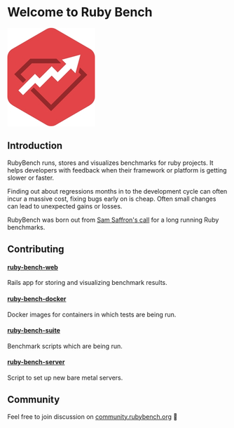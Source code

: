 # Welcome to Ruby Bench

![rubybench](rubybench.jpg)

## Introduction

RubyBench runs, stores and visualizes benchmarks for ruby projects. It helps developers with feedback when their framework or platform is getting slower or faster.

Finding out about regressions months in to the development cycle can often incur a massive cost, fixing bugs early on is cheap. Often small changes can lead to unexpected gains or losses.

RubyBench was born out from [Sam Saffron's call](https://samsaffron.com/archive/2013/12/11/call-to-action-long-running-ruby-benchmark) for a long running Ruby benchmarks.

## Contributing

#### [ruby-bench-web](https://github.com/ruby-bench/ruby-bench-web)
Rails app for storing and visualizing benchmark results.


#### [ruby-bench-docker](https://github.com/ruby-bench/ruby-bench-docker)
Docker images for containers in which tests are being run.


#### [ruby-bench-suite](https://github.com/ruby-bench/ruby-bench-suite)
Benchmark scripts which are being run.


#### [ruby-bench-server](https://github.com/ruby-bench/ruby-bench-server)
Script to set up new bare metal servers.

## Community

Feel free to join discussion on [community.rubybench.org](http://community.rubybench.org/) :speech_balloon:
